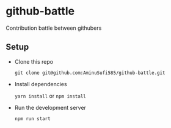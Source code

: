 # github-battle
Contribution battle between githubers 

## Setup
- Clone this repo

  `git clone git@github.com:AminuSufi585/github-battle.git`

- Install dependencies

  `yarn install` or `npm install`

- Run the development server

  `npm run start`